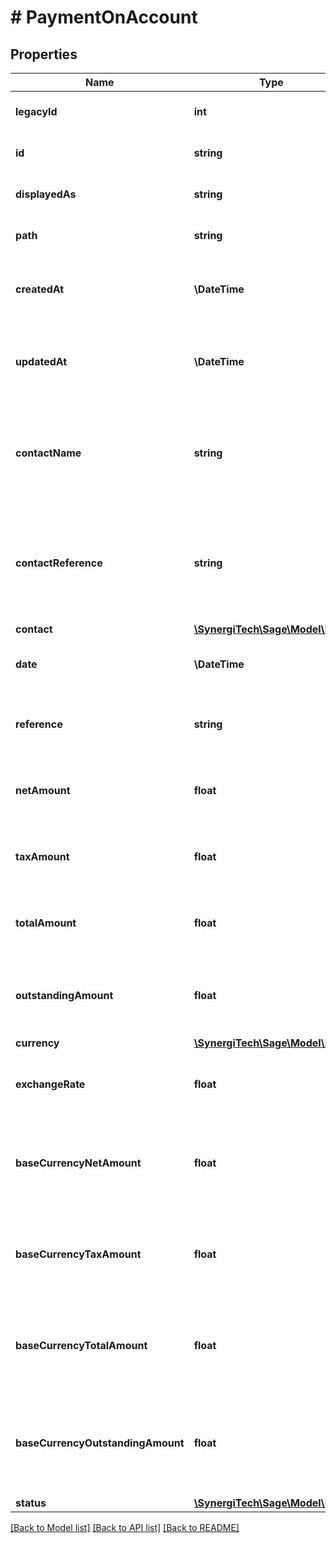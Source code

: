 # # PaymentOnAccount

## Properties

Name | Type | Description | Notes
------------ | ------------- | ------------- | -------------
**legacyId** | **int** | The legacy ID for the item | [optional]
**id** | **string** | The unique identifier for the item | [optional]
**displayedAs** | **string** | The name of the resource | [optional]
**path** | **string** | The API path for the resource | [optional]
**createdAt** | **\DateTime** | The datetime when the item was created | [optional]
**updatedAt** | **\DateTime** | The datetime when the item was last updated | [optional]
**contactName** | **string** | The name of the contact when the payment on account was created | [optional]
**contactReference** | **string** | The reference of the contact when the payment on account was created | [optional]
**contact** | [**\SynergiTech\Sage\Model\Base**](Base.md) |  | [optional]
**date** | **\DateTime** | The date of the payment on account | [optional]
**reference** | **string** | The reference for the payment on account | [optional]
**netAmount** | **float** | The net amount of the payment on account | [optional]
**taxAmount** | **float** | The tax amount of the payment on account | [optional]
**totalAmount** | **float** | The total amount of the payment on account | [optional]
**outstandingAmount** | **float** | The outstanding amount of the payment on account | [optional]
**currency** | [**\SynergiTech\Sage\Model\Base**](Base.md) |  | [optional]
**exchangeRate** | **float** | The exchange rate for the payment on account | [optional]
**baseCurrencyNetAmount** | **float** | The net amount of the payment on account in base currency | [optional]
**baseCurrencyTaxAmount** | **float** | The tax amount of the payment on account in base currency | [optional]
**baseCurrencyTotalAmount** | **float** | The total amount of the payment on account in base currency | [optional]
**baseCurrencyOutstandingAmount** | **float** | The outstanding amount of the payment on account in base currency | [optional]
**status** | [**\SynergiTech\Sage\Model\Base**](Base.md) |  | [optional]

[[Back to Model list]](../../README.md#models) [[Back to API list]](../../README.md#endpoints) [[Back to README]](../../README.md)
